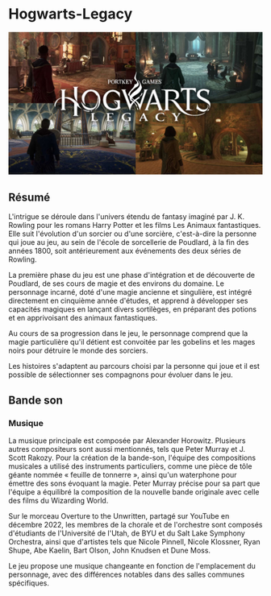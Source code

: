 # Hogwarts-Legacy
![Les_4_maisons](/image-HGL/HGL1.jpg)
## Résumé 

L'intrigue se déroule dans l'univers étendu de fantasy imaginé par J. K. Rowling pour les romans Harry Potter et les films Les Animaux fantastiques. Elle suit l'évolution d'un sorcier ou d'une sorcière, c'est-à-dire la personne qui joue au jeu, au sein de l'école de sorcellerie de Poudlard, à la fin des années 1800, soit antérieurement aux événements des deux séries de Rowling.

La première phase du jeu est une phase d'intégration et de découverte de Poudlard, de ses cours de magie et des environs du domaine. Le personnage incarné, doté d'une magie ancienne et singulière, est intégré directement en cinquième année d'études, et apprend à développer ses capacités magiques en lançant divers sortilèges, en préparant des potions et en apprivoisant des animaux fantastiques.

Au cours de sa progression dans le jeu, le personnage comprend que la magie particulière qu'il détient est convoitée par les gobelins et les mages noirs pour détruire le monde des sorciers.

Les histoires s'adaptent au parcours choisi par la personne qui joue et il est possible de sélectionner ses compagnons pour évoluer dans le jeu.

## Bande son

### Musique

La musique principale est composée par Alexander Horowitz. Plusieurs autres compositeurs sont aussi mentionnés, tels que Peter Murray et J. Scott Rakozy. Pour la création de la bande-son, l'équipe des compositions musicales a utilisé des instruments particuliers, comme une pièce de tôle géante nommée « feuille de tonnerre », ainsi qu'un waterphone pour émettre des sons évoquant la magie. Peter Murray précise pour sa part que l'équipe a équilibré la composition de la nouvelle bande originale avec celle des films du Wizarding World.

Sur le morceau Overture to the Unwritten, partagé sur YouTube en décembre 2022, les membres de la chorale et de l'orchestre sont composés d'étudiants de l'Université de l'Utah, de BYU et du Salt Lake Symphony Orchestra, ainsi que d'artistes tels que Nicole Pinnell, Nicole Klossner, Ryan Shupe, Abe Kaelin, Bart Olson, John Knudsen et Dune Moss.

Le jeu propose une musique changeante en fonction de l'emplacement du personnage, avec des différences notables dans des salles communes spécifiques.

